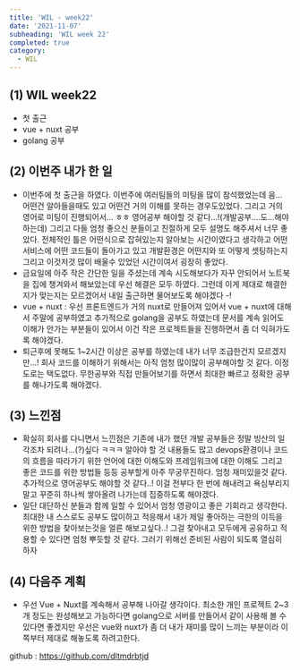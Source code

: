 ```yaml
---
title: 'WIL - week22'
date: '2021-11-07'
subheading: 'WIL week 22'
completed: true
category:
  - WIL
---
```


## (1) WIL week22

- 첫 출근
- vue + nuxt 공부
- golang 공부

## (2) 이번주 내가 한 일

- 이번주에 첫 출근을 하였다. 이번주에 여러팀들의 미팅을 많이 참석했었는데 음... 어떤건 알아들을때도 있고 어떤건 거의 이해를 못하는 경우도있었다. 그리고 거의 영어로 미팅이 진행되어서... ㅎㅎ 영어공부 해야할 것 같다...!(개발공부....도...해야하는데) 그리고 다들 엄청 좋으신 분들이고 친절하게 모두 설명도 해주셔서 너무 좋았다. 전체적인 틀은 어떤식으로 잡혀있는지 알아보는 시간이였다고 생각하고 어떤 서비스에 어떤 코드들이 돌아가고 있고 개발환경은 어떤지와 또 어떻게 셋팅하는지 그리고 이것저것 많이 배울수 있었던 시간이여서 굉장히 좋았다.
- 금요일에 아주 작은 간단한 일을 주셨는데 계속 시도해보다가 자꾸 안되어서 노트북을 집에 챙겨와서 해보았는데 우선 해결은 모두 하였다. 그런데 이게 제대로 해결한지가 맞는지는 모르겠어서 내일 출근하면 물어보도록 해야겠다 -!
- vue + nuxt : 우선 프론트엔드가 거의 nuxt로 만들어져 있어서 vue + nuxt에 대해서 주말에 공부하였고 추가적으로 golang을 공부도 하였는데 문서를 계속 읽어도 이해가 안가는 부분들이 있어서 이건 작은 프로젝트들을 진행하면서 좀 더 익혀가도록 해야겠다.
- 퇴근후에 못해도 1~2시간 이상은 공부를 하였는데 내가 너무 조급한건지 모르겠지만...! 회사 코드를 이해하기 위해서는 아직 엄청 많이많이 공부해야할 것 같다. 이정도로는 택도없다. 무한공부와 직접 만들어보기를 하면서 최대한 빠르고 정확한 공부를 해나가도록 해야겠다.

## (3) 느낀점

- 확실히 회사를 다니면서 느낀점은 기존에 내가 했던 개발 공부들은 정말 빙산의 일각조차 되려나...(?)싶다 ㅋㅋㅋ 알아야 할 것 내용들도 많고 devops환경이나 코드의 흐름을 따라가기 위한 언어에 대한 이해도와 프레임워크에 대한 이해도 그리고 좋은 코드를 위한 방법들 등등 공부할게 아주 무궁무진하다. 엄청 재미있을것 같다. 추가적으로 영어공부도 해야할 것 같다..! 이걸 전부다 한 번에 해내려고 욕심부리지 말고 꾸준히 하나씩 쌓아올려 나가는데 집중하도록 해야겠다.
- 일단 대단하신 분들과 함께 일할 수 있어서 엄청 영광이고 좋은 기회라고 생각한다. 최대한 내 스스로도 공부도 많이하고 적응해서 내가 제일 좋아하는 극한의 이득을 위한 방법을 찾아보는것을 얼른 해보고싶다..! 그걸 찾아내고 모두에게 공유하고 적용할 수 있다면 엄청 뿌듯할 것 같다. 그러기 위해선 준비된 사람이 되도록 열심히 하자

## (4) 다음주 계획

- 우선 Vue + Nuxt를 계속해서 공부해 나아갈 생각이다. 최소한 개인 프로젝트 2~3개 정도는 완성해보고 가능하다면 golang으로 서버를 만들어서 같이 사용해 볼 수 있다면 좋겠지만 우선은 vue와 nuxt가 좀 더 내가 재미를 많이 느끼는 부분이라 이쪽부터 제대로 해놓도록 하려고한다.

github : https://github.com/dltmdrbtjd
